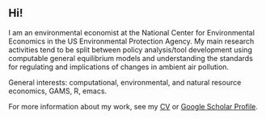 ## Hi!

I am an environmental economist at the National Center for Environmental Economics in the US Environmental Protection Agency. My main research activities tend to be split between policy analysis/tool development using computable general equilibrium models and understanding the standards for regulating and implications of changes in ambient air pollution.

General interests: computational, environmental, and natural resource economics, GAMS, R, emacs.

For more information about my work, see my [CV](https://1drv.ms/b/c/54bf56a9b2fd8ac1/ETNXVL-tSv1DhFGqBnhQwaUBRQF72LxkZjgcAWryBb92YA?e=w3uVyG) or [Google Scholar Profile](https://scholar.google.com/citations?user=ZLERdEIAAAAJ&hl=en).

<!--
**andrewwschreiber/andrewwschreiber** is a ✨ _special_ ✨ repository because its `README.md` (this file) appears on your GitHub profile.

Here are some ideas to get you started:

- 🔭 I’m currently working on ...
- 🌱 I’m currently learning ...
- 👯 I’m looking to collaborate on ...
- 🤔 I’m looking for help with ...
- 💬 Ask me about ...
- 📫 How to reach me: ...
- 😄 Pronouns: ...
- ⚡ Fun fact: ...
-->
